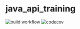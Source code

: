 # java_api_training

![build workflow](https://github.com/mohamedrami-kethiri/java_api_training/actions/workflows/build.yml/badge.svg)
[![codecov](https://codecov.io/gh/mohamedrami-kethiri/java_api_training/branch/main/graph/badge.svg?token=elprFpubJG)](https://codecov.io/gh/mohamedrami-kethiri/java_api_training)